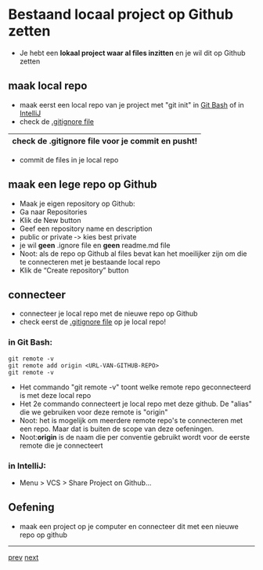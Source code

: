 # Bestaand locaal project op Github zetten

* Je hebt een **lokaal project waar al files inzitten** en je wil dit op Github zetten

## maak local repo

* maak eerst een local repo van je project met "git init" 
  in [Git Bash](../01_getting_started/05_git_init.md) 
  of in [IntelliJ](../01_getting_started/06_git_init_met_intellij.md) 
* check de [.gitignore file](../01_getting_started/08_gitignore.md) 

| check de .gitignore file voor je commit en pusht! | 
|---|

* commit de files in je local repo  

## maak een lege repo op Github 
* Maak je eigen repository op Github:
* Ga naar Repositories
* Klik de New button
* Geef een repository name en description
* public or private ‐> kies best private
* je wil **geen** .ignore file en **geen** readme.md file
* Noot: als de repo op Github al files bevat kan het moeilijker zijn om die te connecteren met je bestaande local repo    
* Klik de “Create repository” button

## connecteer  
* connecteer je local repo met de nieuwe repo op Github
* check eerst de [.gitignore file](../01_getting_started/08_gitignore.md) op je local repo!

### in Git Bash: 
```
git remote -v
git remote add origin <URL-VAN-GITHUB-REPO>
git remote -v
```

* Het commando "git remote -v" toont welke remote repo geconnecteerd is met deze local repo
* Het 2e commando connecteert je local repo met deze github. De "alias" die we gebruiken voor deze remote is "origin"
* Noot: het is mogelijk om meerdere remote repo's te connecteren met een repo. Maar dat is buiten de scope van deze oefeningen. 
* Noot:**origin** is de naam die per conventie gebruikt wordt voor de eerste remote die je connecteert 

### in IntelliJ: 
* Menu > VCS > Share Project on Github... 


## Oefening
* maak een project op je computer en connecteer dit met een nieuwe repo op github 

---
[prev](03_connect_with_existing_github_repo.md)
[next](05_push.md)
